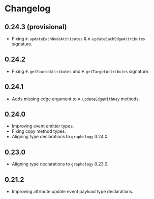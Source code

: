 # Changelog

## 0.24.3 (provisional)

- Fixing `#.updateEachNodeAttributes` & `#.updateEachEdgeAttributes` signature.

## 0.24.2

- Fixing `#.getSourceAttributes` and `#.getTargetAttributes` signature.

## 0.24.1

- Adds missing edge argument to `#.updateEdgeWithKey` methods.

## 0.24.0

- Improving event emitter types.
- Fixing copy method types.
- Aligning type declarations to `graphology` 0.24.0.

## 0.23.0

- Aligning type declarations to `graphology` 0.23.0.

## 0.21.2

- Improving attribute update event payload type declarations.
